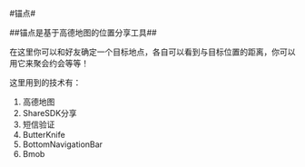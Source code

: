 #锚点#

##锚点是基于高德地图的位置分享工具##

在这里你可以和好友确定一个目标地点，各自可以看到与目标位置的距离，你可以用它来聚会约会等等！

这里用到的技术有：
1.  高德地图
2.  ShareSDK分享
3.  短信验证
4.  ButterKnife
5.  BottomNavigationBar
6.  Bmob
